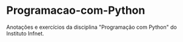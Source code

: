 # Programacao-com-Python
Anotações e exercícios da disciplina "Programação com Python" do Instituto Infnet.
